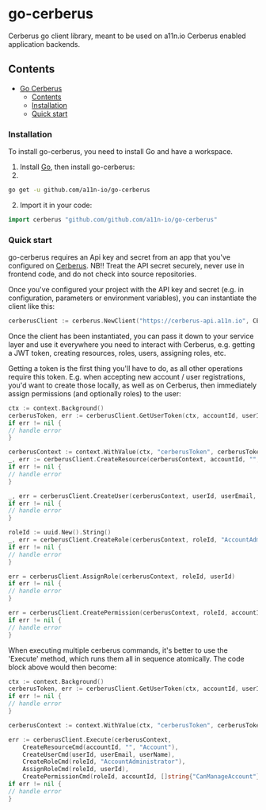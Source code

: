 # go-cerberus
Cerberus go client library, meant to be used on a11n.io Cerberus enabled application backends.

## Contents

- [Go Cerberus](#go-cerberus)
  - [Contents](#contents)
  - [Installation](#installation)
  - [Quick start](#quick-start)

### Installation

To install go-cerberus, you need to install Go and have a workspace.

1. Install [Go](http://go.dev), then install go-cerberus:
2. 
```sh
go get -u github.com/a11n-io/go-cerberus
```

2. Import it in your code:

```go
import cerberus "github.com/github.com/a11n-io/go-cerberus"
```

### Quick start

go-cerberus requires an Api key and secret from an app that you've configured on [Cerberus](cerberus.a11n.io).
NB!! Treat the API secret securely, never use in frontend code, and do not check into source repositories.

Once you've configured your project with the API key and secret (e.g. in configuration, parameters or environment variables), you can instantiate the client like this:

```go
cerberusClient := cerberus.NewClient("https://cerberus-api.a11n.io", CERBERUS_API_KEY, CERBERUS_API_SECRET)
```

Once the client has been instantiated, you can pass it down to your service layer and use it everywhere you need to interact with Cerberus,
e.g. getting a JWT token, creating resources, roles, users, assigning roles, etc.

Getting a token is the first thing you'll have to do, as all other operations require this token.
E.g. when accepting new account / user registrations, you'd want to create those locally, as well as on Cerberus, then immediately assign permissions (and optionally roles) to the user:

```go
ctx := context.Background()
cerberusToken, err := cerberusClient.GetUserToken(ctx, accountId, userId)
if err != nil {
// handle error
}

cerberusContext := context.WithValue(ctx, "cerberusToken", cerberusToken)
_, err := cerberusClient.CreateResource(cerberusContext, accountId, "", "Account")
if err != nil {
// handle error
}

_, err = cerberusClient.CreateUser(cerberusContext, userId, userEmail, userName)
if err != nil {
// handle error
}

roleId := uuid.New().String()
_, err = cerberusClient.CreateRole(cerberusContext, roleId, "AccountAdministrator")
if err != nil {
// handle error
}

err = cerberusClient.AssignRole(cerberusContext, roleId, userId)
if err != nil {
// handle error
}

err = cerberusClient.CreatePermission(cerberusContext, roleId, accountId, []string{"CanManageAccount"})
if err != nil {
// handle error
}
```

When executing multiple cerberus commands, it's better to use the 'Execute' method, which runs them all in sequence atomically.
The code block above would then become:

```go
ctx := context.Background()
cerberusToken, err := cerberusClient.GetUserToken(ctx, accountId, userId)
if err != nil {
// handle error
}

cerberusContext := context.WithValue(ctx, "cerberusToken", cerberusToken)

err := cerberusClient.Execute(cerberusContext,
    CreateResourceCmd(accountId, "", "Account"),
    CreateUserCmd(userId, userEmail, userName),
    CreateRoleCmd(roleId, "AccountAdministrator"),
    AssignRoleCmd(roleId, userId),
    CreatePermissionCmd(roleId, accountId, []string{"CanManageAccount"}))
if err != nil {
// handle error
}
```

